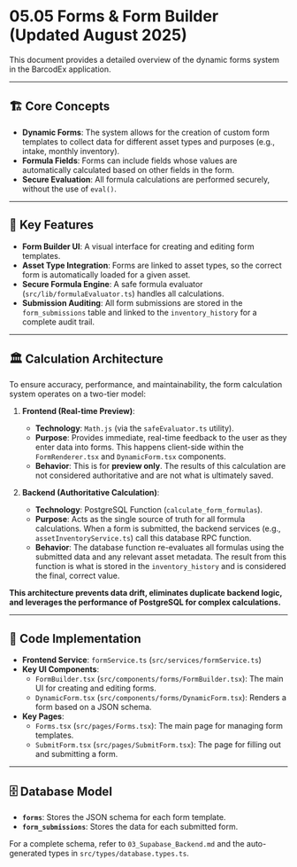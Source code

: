 # 05.05 Forms & Form Builder (Updated August 2025)

This document provides a detailed overview of the dynamic forms system in the BarcodEx application.

---

## 🏗️ **Core Concepts**

-   **Dynamic Forms**: The system allows for the creation of custom form templates to collect data for different asset types and purposes (e.g., intake, monthly inventory).
-   **Formula Fields**: Forms can include fields whose values are automatically calculated based on other fields in the form.
-   **Secure Evaluation**: All formula calculations are performed securely, without the use of `eval()`.

---

## 🔑 **Key Features**

-   **Form Builder UI**: A visual interface for creating and editing form templates.
-   **Asset Type Integration**: Forms are linked to asset types, so the correct form is automatically loaded for a given asset.
-   **Secure Formula Engine**: A safe formula evaluator (`src/lib/formulaEvaluator.ts`) handles all calculations.
-   **Submission Auditing**: All form submissions are stored in the `form_submissions` table and linked to the `inventory_history` for a complete audit trail.

---

## 🏛️ **Calculation Architecture**

To ensure accuracy, performance, and maintainability, the form calculation system operates on a two-tier model:

1.  **Frontend (Real-time Preview)**:
    *   **Technology**: `Math.js` (via the `safeEvaluator.ts` utility).
    *   **Purpose**: Provides immediate, real-time feedback to the user as they enter data into forms. This happens client-side within the `FormRenderer.tsx` and `DynamicForm.tsx` components.
    *   **Behavior**: This is for **preview only**. The results of this calculation are not considered authoritative and are not what is ultimately saved.

2.  **Backend (Authoritative Calculation)**:
    *   **Technology**: PostgreSQL Function (`calculate_form_formulas`).
    *   **Purpose**: Acts as the single source of truth for all formula calculations. When a form is submitted, the backend services (e.g., `assetInventoryService.ts`) call this database RPC function.
    *   **Behavior**: The database function re-evaluates all formulas using the submitted data and any relevant asset metadata. The result from this function is what is stored in the `inventory_history` and is considered the final, correct value.

**This architecture prevents data drift, eliminates duplicate backend logic, and leverages the performance of PostgreSQL for complex calculations.**

---

## 📂 **Code Implementation**

-   **Frontend Service**: `formService.ts` (`src/services/formService.ts`)
-   **Key UI Components**:
    -   `FormBuilder.tsx` (`src/components/forms/FormBuilder.tsx`): The main UI for creating and editing forms.
    -   `DynamicForm.tsx` (`src/components/forms/DynamicForm.tsx`): Renders a form based on a JSON schema.
-   **Key Pages**:
    -   `Forms.tsx` (`src/pages/Forms.tsx`): The main page for managing form templates.
    -   `SubmitForm.tsx` (`src/pages/SubmitForm.tsx`): The page for filling out and submitting a form.

---

## 🗄️ **Database Model**

-   **`forms`**: Stores the JSON schema for each form template.
-   **`form_submissions`**: Stores the data for each submitted form.

For a complete schema, refer to `03_Supabase_Backend.md` and the auto-generated types in `src/types/database.types.ts`.







